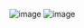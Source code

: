 ![image](https://github.com/user-attachments/assets/4bd03739-7f79-47f6-aed9-d861766b22bb)
![image](https://github.com/user-attachments/assets/e5888548-4914-4a97-8e87-40007241f471)

